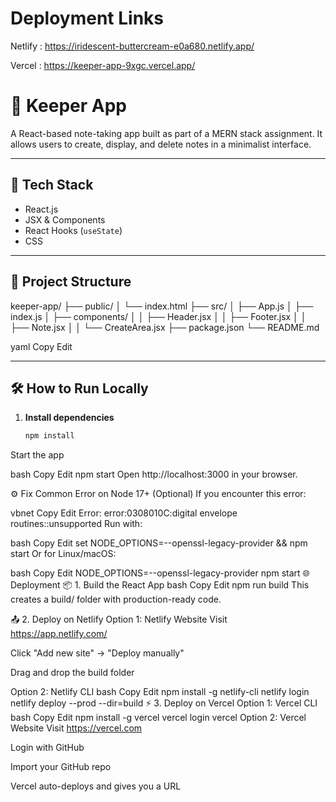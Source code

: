 # Deployment Links

Netlify : https://iridescent-buttercream-e0a680.netlify.app/

Vercel : https://keeper-app-9xgc.vercel.app/

# 📝 Keeper App

A React-based note-taking app built as part of a MERN stack assignment. It allows users to create, display, and delete notes in a minimalist interface.

---

## 🚀 Tech Stack

- React.js
- JSX & Components
- React Hooks (`useState`)
- CSS

---

## 📁 Project Structure

keeper-app/
├── public/
│ └── index.html
├── src/
│ ├── App.js
│ ├── index.js
│ ├── components/
│ │ ├── Header.jsx
│ │ ├── Footer.jsx
│ │ ├── Note.jsx
│ │ └── CreateArea.jsx
├── package.json
└── README.md

yaml
Copy
Edit

---

## 🛠️ How to Run Locally

1. **Install dependencies**
   ```bash
   npm install
Start the app

bash
Copy
Edit
npm start
Open http://localhost:3000 in your browser.

⚙️ Fix Common Error on Node 17+ (Optional)
If you encounter this error:

vbnet
Copy
Edit
Error: error:0308010C:digital envelope routines::unsupported
Run with:

bash
Copy
Edit
set NODE_OPTIONS=--openssl-legacy-provider && npm start
Or for Linux/macOS:

bash
Copy
Edit
NODE_OPTIONS=--openssl-legacy-provider npm start
🌐 Deployment
📦 1. Build the React App
bash
Copy
Edit
npm run build
This creates a build/ folder with production-ready code.

📤 2. Deploy on Netlify
Option 1: Netlify Website
Visit https://app.netlify.com/

Click "Add new site" → "Deploy manually"

Drag and drop the build folder

Option 2: Netlify CLI
bash
Copy
Edit
npm install -g netlify-cli
netlify login
netlify deploy --prod --dir=build
⚡ 3. Deploy on Vercel
Option 1: Vercel CLI
bash
Copy
Edit
npm install -g vercel
vercel login
vercel
Option 2: Vercel Website
Visit https://vercel.com

Login with GitHub

Import your GitHub repo

Vercel auto-deploys and gives you a URL
